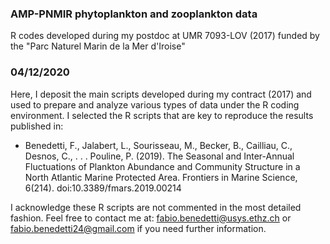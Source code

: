 ### AMP-PNMIR phytoplankton and zooplankton data
R codes developed during my postdoc at UMR 7093-LOV (2017) funded by the "Parc Naturel Marin de la Mer d'Iroise"

### 04/12/2020
Here, I deposit the main scripts developed during my contract (2017) and used to prepare and analyze various types of data under the R coding environment.
I selected the R scripts that are key to reproduce the results published in: 
- Benedetti, F., Jalabert, L., Sourisseau, M., Becker, B., Cailliau, C., Desnos, C., . . . Pouline, P. (2019). The Seasonal and Inter-Annual Fluctuations of Plankton Abundance and Community Structure in a North Atlantic Marine Protected Area. Frontiers in Marine Science, 6(214). doi:10.3389/fmars.2019.00214

I acknowledge these R scripts are not commented in the most detailed fashion.
Feel free to contact me at: fabio.benedetti@usys.ethz.ch or fabio.benedetti24@gmail.com if you need further information.
